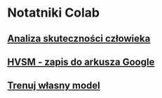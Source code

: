 # Notatniki Colab

## [Analiza skuteczności człowieka](https://colab.research.google.com/github/nabanaa/FaceReco/blob/main/colab_notebooks/analiza_skutecznosci_czlowieka.ipynb)

## [HVSM - zapis do arkusza Google](https://colab.research.google.com/github/nabanaa/FaceReco/blob/main/colab_notebooks/colab_hvsm.ipynb)

## [Trenuj własny model](https://colab.research.google.com/github/nabanaa/FaceReco/blob/main/colab_notebooks/TrainYourOwnModel.ipynb)
